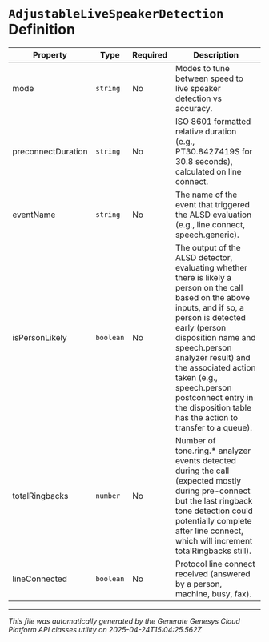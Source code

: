 # `AdjustableLiveSpeakerDetection` Definition

| Property | Type | Required | Description |
|----------|------|----------|-------------|
| mode | `string` | No | Modes to tune between speed to live speaker detection vs accuracy. |
| preconnectDuration | `string` | No | ISO 8601 formatted relative duration (e.g., PT30.8427419S for 30.8 seconds), calculated on line connect. |
| eventName | `string` | No | The name of the event that triggered the ALSD evaluation (e.g., line.connect, speech.generic). |
| isPersonLikely | `boolean` | No | The output of the ALSD detector, evaluating whether there is likely a person on the call based on the above inputs, and if so, a person is detected early (person disposition name and speech.person analyzer result) and the associated action taken (e.g., speech.person postconnect entry in the disposition table has the action to transfer to a queue). |
| totalRingbacks | `number` | No | Number of tone.ring.* analyzer events detected during the call (expected mostly during pre-connect but the last ringback tone detection could potentially complete after line connect, which will increment totalRingbacks still). |
| lineConnected | `boolean` | No | Protocol line connect received (answered by a person, machine, busy, fax). |

---

*This file was automatically generated by the Generate Genesys Cloud Platform API classes utility on 2025-04-24T15:04:25.562Z*